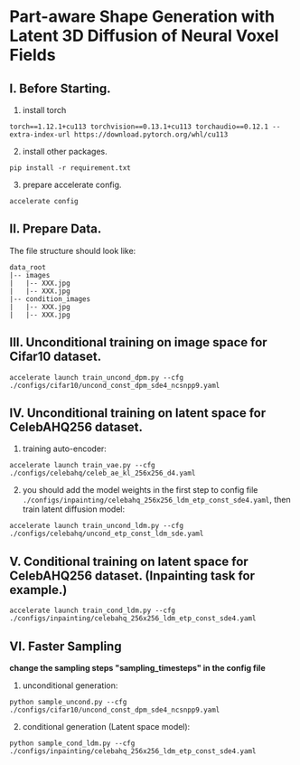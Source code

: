 # Part-aware Shape Generation with Latent 3D Diffusion of Neural Voxel Fields 

## I. Before Starting.
1. install torch
~~~
torch==1.12.1+cu113 torchvision==0.13.1+cu113 torchaudio==0.12.1 --extra-index-url https://download.pytorch.org/whl/cu113
~~~
2. install other packages.
~~~
pip install -r requirement.txt
~~~
3. prepare accelerate config.
~~~
accelerate config
~~~

## II. Prepare Data.
The file structure should look like:
```commandline
data_root
|-- images
|   |-- XXX.jpg
|   |-- XXX.jpg
|-- condition_images
|   |-- XXX.jpg
|   |-- XXX.jpg
```

## III. Unconditional training on image space for Cifar10 dataset.
~~~
accelerate launch train_uncond_dpm.py --cfg ./configs/cifar10/uncond_const_dpm_sde4_ncsnpp9.yaml
~~~

## IV. Unconditional training on latent space for CelebAHQ256 dataset.
1. training auto-encoder:
~~~
accelerate launch train_vae.py --cfg ./configs/celebahq/celeb_ae_kl_256x256_d4.yaml
~~~
2. you should add the model weights in the first step to config file `./configs/inpainting/celebahq_256x256_ldm_etp_const_sde4.yaml`, then train latent diffusion model:
~~~
accelerate launch train_uncond_ldm.py --cfg ./configs/celebahq/uncond_etp_const_ldm_sde.yaml
~~~

## V. Conditional training on latent space for CelebAHQ256 dataset. (Inpainting task for example.)
~~~
accelerate launch train_cond_ldm.py --cfg ./configs/inpainting/celebahq_256x256_ldm_etp_const_sde4.yaml
~~~

## VI. Faster Sampling
**change the sampling steps "sampling_timesteps" in the config file**
1. unconditional generation:
~~~
python sample_uncond.py --cfg ./configs/cifar10/uncond_const_dpm_sde4_ncsnpp9.yaml
~~~
2. conditional generation (Latent space model):
~~~
python sample_cond_ldm.py --cfg ./configs/inpainting/celebahq_256x256_ldm_etp_const_sde4.yaml
~~~
